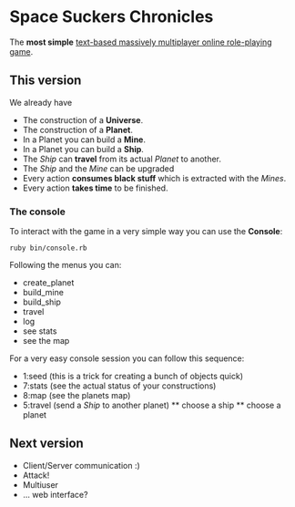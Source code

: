 # Space Suckers Chronicles

The **most simple** [text-based massively multiplayer online role-playing game](http://en.wikipedia.org/wiki/List_of_text-based_MMORPGs).

## This version

We already have

* The construction of a **Universe**.
* The construction of a **Planet**.
* In a Planet you can build a **Mine**.
* In a Planet you can build a **Ship**.
* The _Ship_ can **travel** from its actual _Planet_ to another.
* The _Ship_ and the _Mine_ can be upgraded
* Every action **consumes black stuff** which is extracted with the _Mines_.
* Every action **takes time** to be finished.

### The console

To interact with the game in a very simple way you can use the **Console**:

    ruby bin/console.rb
    
Following the menus you can:

* create_planet
* build_mine
* build_ship
* travel
* log
* see stats
* see the map

For a very easy console session you can follow this sequence:

* 1:seed (this is a trick for creating a bunch of objects quick)
* 7:stats (see the actual status of your constructions)
* 8:map (see the planets map)
* 5:travel (send a _Ship_ to another planet)
** choose a ship
** choose a planet

## Next version

* Client/Server communication :)
* Attack!
* Multiuser
* ... web interface?



